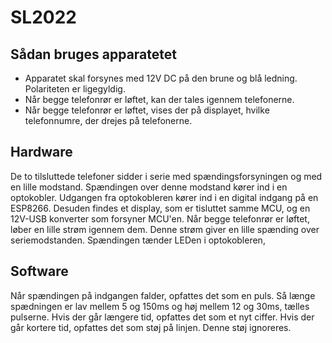 # SL2022

## Sådan bruges apparatetet
- Apparatet skal forsynes med 12V DC på den brune og blå ledning. Polariteten er ligegyldig.
- Når begge telefonrør er løftet, kan der tales igennem telefonerne.
- Når begge telefonrør er løftet, vises der på displayet, hvilke telefonnumre, der drejes på telefonerne. 

## Hardware
De to tilsluttede telefoner sidder i serie med spændingsforsyningen og med en lille modstand. Spændingen over denne modstand kører ind i en optokobler. Udgangen fra optokobleren kører ind i en digital indgang på en ESP8266. Desuden findes et display, som er tisluttet samme MCU, og en 12V-USB konverter som forsyner MCU'en.
Når begge telefonrør er løftet, løber en lille strøm igennem dem. Denne strøm giver en lille spænding over seriemodstanden. Spændingen tænder LEDen i optokobleren, 

## Software
Når spændingen på indgangen falder, opfattes det som en puls. Så længe spædningen er lav mellem 5 og 150ms og høj mellem 12 og 30ms, tælles pulserne. Hvis der går længere tid, opfattes det som et nyt ciffer. Hvis der går kortere tid, opfattes det som støj på linjen. Denne støj ignoreres. 
